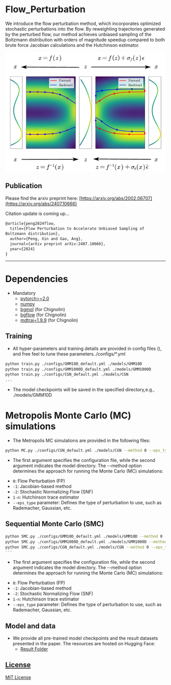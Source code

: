 # Flow_Perturbation
We introduce the flow perturbation method, which incorporates optimized stochastic perturbations into the flow. By reweighting trajectories generated by the perturbed flow, our method achieves
unbiased sampling of the Boltzmann distribution with orders of magnitude speedup compared to both brute force
Jacobian calculations and the Hutchinson estimator. 

![Flow Perturbation](./data/ODE_pf.png "Title")

Publication
-----------
Please find the arxiv preprint here:
[https://arxiv.org/abs/2002.06707](https://arxiv.org/abs/2407.10666)

Citation update is coming up...
```
@article{peng2024flow,
  title={Flow Perturbation to Accelerate Unbiased Sampling of Boltzmann distribution},
  author={Peng, Xin and Gao, Ang},
  journal={arXiv preprint arXiv:2407.10666},
  year={2024}
}
```
***
# Dependencies
* Mandatory
  * [pytorch>=2.0](https://github.com/pytorch/pytorch)
  * [numpy](https://github.com/numpy/numpy)
  * [bgmol](https://github.com/noegroup/bgmol) (for  Chignolin)
  * [bgflow](https://github.com/noegroup/bgmol) (for  Chignolin)
  * [mdtraj=1.9.9](https://github.com/mdtraj/mdtraj) (for  Chignolin)

## Training
* All hyper-parameters and training details are provided in config files (), and free feel to tune these parameters../configs/*.yml
  
```bash
python train.py ./configs/GMM10D_default.yml ./models/GMM10D
python train.py ./configs/GMM1000D_default.yml ./models/GMM1000D
python train.py ./configs/CGN_default.yml ./models/CGN
...
```
* The model checkpoints will be saved in the specified directory,e.g., ./models/GMM10D

# Metropolis Monte Carlo (MC) simulations
* The Metropolis MC simulations are provided in the following files:

```bash
python MC.py ./configs/CGN_default.yml ./models/CGN --method 0 --eps_type Rademacher
```

* The first argument specifies the configuration file, while the second argument indicates the model directory. The --method option determines the approach for running the Monte Carlo (MC) simulations:
 - `0`: Flow Perturbation (FP)
  - `-1`: Jacobian-based method
  - `-2`: Stochastic Normalizing Flow (SNF)
  - `1-n`: Hutchinson trace estimator
- `--eps_type` parameter: Defines the type of perturbation to use, such as Rademacher, Gaussian, etc.

## Sequential Monte Carlo (SMC)

```bash
python SMC.py ./configs/GMM10D_default.yml ./models/GMM10D --method 0 --eps_type Rademacher
python SMC.py ./configs/GMM1000D_default.yml ./models/GMM1000D --method 0 --eps_type Rademacher
python SMC.py ./configs/CGN_default.yml ./models/CGN --method 0 --eps_type Rademacher
'''
```
* The first argument specifies the configuration file, while the second argument indicates the model directory. The --method option determines the approach for running the Monte Carlo (MC) simulations:
 - `0`: Flow Perturbation (FP)
  - `-1`: Jacobian-based method
  - `-2`: Stochastic Normalizing Flow (SNF)
  - `1-n`: Hutchinson trace estimator
- `--eps_type` parameter: Defines the type of perturbation to use, such as Rademacher, Gaussian, etc.


## Model and data
* We provide all pre-trained model checkpoints and the result datasets presented in the paper. The resources are hosted on Hugging Face:
  * [Result Folder](https://huggingface.co/XinPeng76/Flow_Perturbation)


## [License](#dependencies)
[MIT License](LICENSE)
